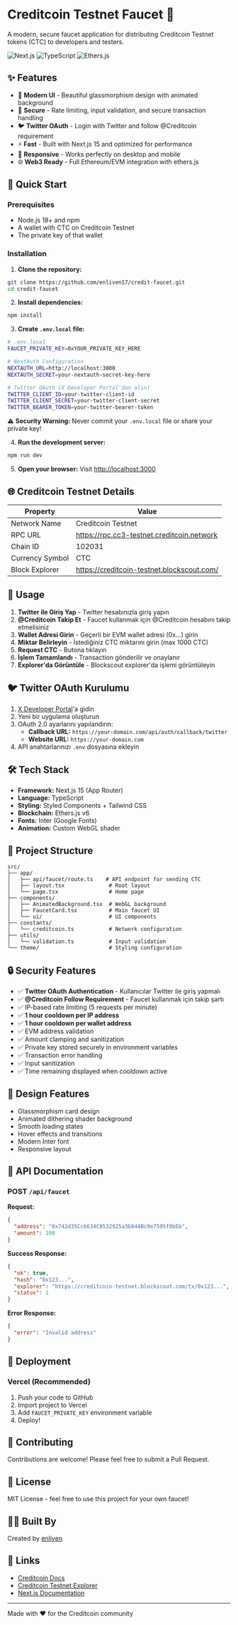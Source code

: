 # Creditcoin Testnet Faucet 🚰

A modern, secure faucet application for distributing Creditcoin Testnet tokens (CTC) to developers and testers.

![Next.js](https://img.shields.io/badge/Next.js-15.5.4-black)
![TypeScript](https://img.shields.io/badge/TypeScript-5.0-blue)
![Ethers.js](https://img.shields.io/badge/Ethers.js-v6-purple)

## ✨ Features

- 🎨 **Modern UI** - Beautiful glassmorphism design with animated background
- 🔐 **Secure** - Rate limiting, input validation, and secure transaction handling
- 🐦 **Twitter OAuth** - Login with Twitter and follow @Creditcoin requirement
- ⚡ **Fast** - Built with Next.js 15 and optimized for performance
- 📱 **Responsive** - Works perfectly on desktop and mobile
- 🌐 **Web3 Ready** - Full Ethereum/EVM integration with ethers.js

## 🚀 Quick Start

### Prerequisites

- Node.js 18+ and npm
- A wallet with CTC on Creditcoin Testnet
- The private key of that wallet

### Installation

1. **Clone the repository:**
```bash
git clone https://github.com/enliven17/credit-faucet.git
cd credit-faucet
```

2. **Install dependencies:**
```bash
npm install
```

3. **Create `.env.local` file:**
```bash
# .env.local
FAUCET_PRIVATE_KEY=0xYOUR_PRIVATE_KEY_HERE

# NextAuth Configuration
NEXTAUTH_URL=http://localhost:3000
NEXTAUTH_SECRET=your-nextauth-secret-key-here

# Twitter OAuth (X Developer Portal'dan alın)
TWITTER_CLIENT_ID=your-twitter-client-id
TWITTER_CLIENT_SECRET=your-twitter-client-secret
TWITTER_BEARER_TOKEN=your-twitter-bearer-token
```

⚠️ **Security Warning:** Never commit your `.env.local` file or share your private key!

4. **Run the development server:**
```bash
npm run dev
```

5. **Open your browser:**
Visit [http://localhost:3000](http://localhost:3000)

## 🌐 Creditcoin Testnet Details

| Property | Value |
|----------|-------|
| Network Name | Creditcoin Testnet |
| RPC URL | https://rpc.cc3-testnet.creditcoin.network |
| Chain ID | 102031 |
| Currency Symbol | CTC |
| Block Explorer | https://creditcoin-testnet.blockscout.com/ |

## 📖 Usage

1. **Twitter ile Giriş Yap** - Twitter hesabınızla giriş yapın
2. **@Creditcoin Takip Et** - Faucet kullanmak için @Creditcoin hesabını takip etmelisiniz
3. **Wallet Adresi Girin** - Geçerli bir EVM wallet adresi (0x...) girin
4. **Miktar Belirleyin** - İstediğiniz CTC miktarını girin (max 1000 CTC)
5. **Request CTC** - Butona tıklayın
6. **İşlem Tamamlandı** - Transaction gönderilir ve onaylanır
7. **Explorer'da Görüntüle** - Blockscout explorer'da işlemi görüntüleyin

## 🐦 Twitter OAuth Kurulumu

1. [X Developer Portal](https://developer.twitter.com/)'a gidin
2. Yeni bir uygulama oluşturun
3. OAuth 2.0 ayarlarını yapılandırın:
   - **Callback URL:** `https://your-domain.com/api/auth/callback/twitter`
   - **Website URL:** `https://your-domain.com`
4. API anahtarlarınızı `.env` dosyasına ekleyin

## 🛠 Tech Stack

- **Framework:** Next.js 15 (App Router)
- **Language:** TypeScript
- **Styling:** Styled Components + Tailwind CSS
- **Blockchain:** Ethers.js v6
- **Fonts:** Inter (Google Fonts)
- **Animation:** Custom WebGL shader

## 📁 Project Structure

```
src/
├── app/
│   ├── api/faucet/route.ts    # API endpoint for sending CTC
│   ├── layout.tsx              # Root layout
│   └── page.tsx                # Home page
├── components/
│   ├── AnimatedBackground.tsx  # WebGL background
│   ├── FaucetCard.tsx          # Main faucet UI
│   └── ui/                     # UI components
├── constants/
│   └── creditcoin.ts           # Network configuration
├── utils/
│   └── validation.ts           # Input validation
└── theme/                      # Styling configuration
```

## 🔒 Security Features

- ✅ **Twitter OAuth Authentication** - Kullanıcılar Twitter ile giriş yapmalı
- ✅ **@Creditcoin Follow Requirement** - Faucet kullanmak için takip şartı
- ✅ IP-based rate limiting (5 requests per minute)
- ✅ **1 hour cooldown per IP address**
- ✅ **1 hour cooldown per wallet address**
- ✅ EVM address validation
- ✅ Amount clamping and sanitization
- ✅ Private key stored securely in environment variables
- ✅ Transaction error handling
- ✅ Input sanitization
- ✅ Time remaining displayed when cooldown active

## 🎨 Design Features

- Glassmorphism card design
- Animated dithering shader background
- Smooth loading states
- Hover effects and transitions
- Modern Inter font
- Responsive layout

## 📝 API Documentation

### POST `/api/faucet`

**Request:**
```json
{
  "address": "0x742d35Cc6634C0532925a3b844Bc9e7595f0bEb",
  "amount": 100
}
```

**Success Response:**
```json
{
  "ok": true,
  "hash": "0x123...",
  "explorer": "https://creditcoin-testnet.blockscout.com/tx/0x123...",
  "status": 1
}
```

**Error Response:**
```json
{
  "error": "Invalid address"
}
```

## 🚀 Deployment

### Vercel (Recommended)

1. Push your code to GitHub
2. Import project to Vercel
3. Add `FAUCET_PRIVATE_KEY` environment variable
4. Deploy!

## 🤝 Contributing

Contributions are welcome! Please feel free to submit a Pull Request.

## 📄 License

MIT License - feel free to use this project for your own faucet!

## 👨‍💻 Built By

Created by [enliven](https://github.com/enliven17)

## 🔗 Links

- [Creditcoin Docs](https://docs.creditcoin.org/)
- [Creditcoin Testnet Explorer](https://creditcoin-testnet.blockscout.com/)
- [Next.js Documentation](https://nextjs.org/docs)

---

Made with ❤️ for the Creditcoin community
